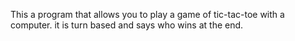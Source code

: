 This a program that allows you to play a game of tic-tac-toe with a computer. it is turn based and says who wins at the end.